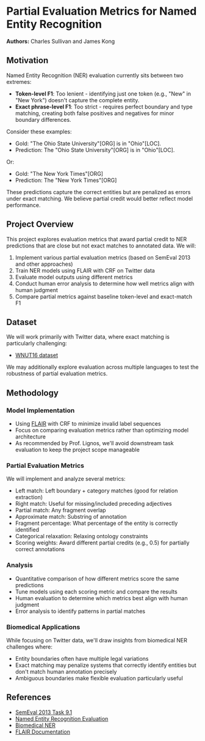 # Partial Evaluation Metrics for Named Entity Recognition

**Authors:** Charles Sullivan and James Kong

## Motivation

Named Entity Recognition (NER) evaluation currently sits between two extremes:
- **Token-level F1**: Too lenient - identifying just one token (e.g., "New" in "New York") doesn't capture the complete entity.
- **Exact phrase-level F1**: Too strict - requires perfect boundary and type matching, creating both false positives and negatives for minor boundary differences.

Consider these examples:
- Gold: "The Ohio State University"[ORG] is in "Ohio"[LOC].
- Prediction: The "Ohio State University"[ORG] is in "Ohio"[LOC].

Or:
- Gold: "The New York Times"[ORG]
- Prediction: The "New York Times"[ORG]

These predictions capture the correct entities but are penalized as errors under exact matching. We believe partial credit would better reflect model performance.

## Project Overview

This project explores evaluation metrics that award partial credit to NER predictions that are close but not exact matches to annotated data. We will:

1. Implement various partial evaluation metrics (based on SemEval 2013 and other approaches)
2. Train NER models using FLAIR with CRF on Twitter data
3. Evaluate model outputs using different metrics
4. Conduct human error analysis to determine how well metrics align with human judgment
5. Compare partial metrics against baseline token-level and exact-match F1

## Dataset

We will work primarily with Twitter data, where exact matching is particularly challenging:
- [WNUT16 dataset](https://github.com/aritter/twitter_nlp/blob/master/data/annotated/wnut16/data/dev)

We may additionally explore evaluation across multiple languages to test the robustness of partial evaluation metrics.

## Methodology

### Model Implementation
- Using [FLAIR](https://github.com/flairNLP/flair) with CRF to minimize invalid label sequences
- Focus on comparing evaluation metrics rather than optimizing model architecture
- As recommended by Prof. Lignos, we'll avoid downstream task evaluation to keep the project scope manageable

### Partial Evaluation Metrics
We will implement and analyze several metrics:
- Left match: Left boundary + category matches (good for relation extraction)
- Right match: Useful for missing/included preceding adjectives
- Partial match: Any fragment overlap
- Approximate match: Substring of annotation
- Fragment percentage: What percentage of the entity is correctly identified
- Categorical relaxation: Relaxing ontology constraints
- Scoring weights: Award different partial credits (e.g., 0.5) for partially correct annotations

### Analysis
- Quantitative comparison of how different metrics score the same predictions
- Tune models using each scoring metric and compare the results
- Human evaluation to determine which metrics best align with human judgment
- Error analysis to identify patterns in partial matches

### Biomedical Applications
While focusing on Twitter data, we'll draw insights from biomedical NER challenges where:
- Entity boundaries often have multiple legal variations
- Exact matching may penalize systems that correctly identify entities but don't match human annotation precisely
- Ambiguous boundaries make flexible evaluation particularly useful

## References

- [SemEval 2013 Task 9.1](https://aclanthology.org/S13-2056.pdf)
- [Named Entity Recognition Evaluation](https://www.davidsbatista.net/blog/2018/05/09/Named_Entity_Evaluation/)
- [Biomedical NER](https://link.springer.com/article/10.1186/1471-2105-7-92)
- [FLAIR Documentation](https://flairnlp.github.io/docs/tutorial-training/how-to-train-sequence-tagger#training-a-named-entity-recognition-ner-model-with-flair-embeddings)